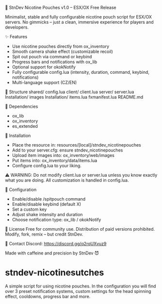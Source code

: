 🥤 StnDev Nicotine Pouches v1.0 – ESX/OX Free Release

Minimalist, stable and fully configurable nicotine pouch script for ESX/OX servers.
No gimmicks – just a clean, immersive experience for players and developers.

✨ Features
- Use nicotine pouches directly from ox_inventory
- Smooth camera shake effect (customizable recoil)
- Spit out pouch via command or keybind
- Progress bars and notifications with ox_lib
- Optional support for okokNotify
- Fully configurable config.lua (intensity, duration, command, keybind, notifications)
- Multi-language support (CZ/EN)

📁 Structure
shared/ config.lua
client/ client.lua
server/ server.lua
Installation/ images
Installation/ items.lua
fxmanifest.lua
README.md

🔧 Dependencies
- ox_lib
- ox_inventory
- es_extended

🚀 Installation
- Place the resource in:
resources/[local]/stndev_nicotinepouches
- Add to your server.cfg:
ensure stndev_nicotinepouches
- Upload item images into:
ox_inventory/web/images
- Put items into:
ox_inventory/data/items.lua
- Configure config.lua to your liking.

⚠️ WARNING:
Do not modify client.lua or server.lua unless you know exactly what you are doing.
All customization is handled in config.lua.

🧠 Configuration
- Enable/disable /spitpouch command
- Enable/disable keybind (default X)
- Set a custom key
- Adjust shake intensity and duration
- Choose notification type: ox_lib / okokNotify

🧱 License
Free for community use.
Distribution of paid versions prohibited.
Modify, fork, remix – but credit StnDev.

💬 Contact
Discord: https://discord.gg/q2rqUXvuz9

Made with caffeine and precision by StnDev 😈
# stndev-nicotinesutches
A simple script for using nicotine pouches. In the configuration you will find over 3 preset notification systems, custom settings for the head spinning effect, cooldowns, progress bar and more.
